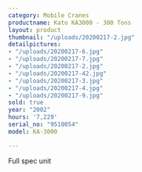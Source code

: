 ```yaml
---
category: Mobile Cranes
productname: Kato KA3000 - 300 Tons
layout: product
thumbnail: "/uploads/20200217-2.jpg"
detailpictures:
- "/uploads/20200217-6.jpg"
- "/uploads/20200217-7.jpg"
- "/uploads/20200217-2.jpg"
- "/uploads/20200217-42.jpg"
- "/uploads/20200217-3.jpg"
- "/uploads/20200217-4.jpg"
- "/uploads/20200217-9.jpg"
sold: true
year: "2002"
hours: '7,229'
serial_no: "9510054"
model: KA-3000

---
```

Full spec unit